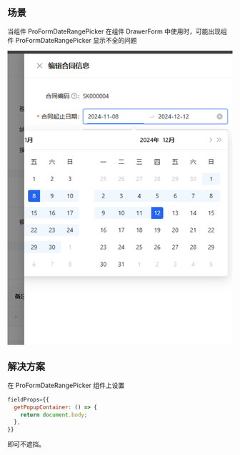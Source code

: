 ## 场景

当组件 ProFormDateRangePicker 在组件 DrawerForm 中使用时，可能出现组件 ProFormDateRangePicker 显示不全的问题

![ProFormDateRangePicker在DrawerForm中显示不全](./ProFormDateRangePicker在DrawerForm中显示不全.png)

## 解决方案

在 ProFormDateRangePicker 组件上设置

```jsx
fieldProps={{
  getPopupContainer: () => {
    return document.body;
  },
}}
```

即可不遮挡。
